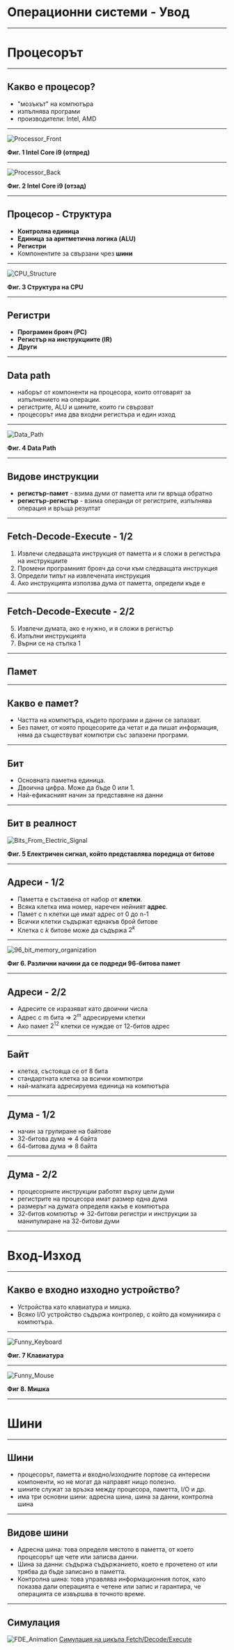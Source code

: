 # Операционни системи - Увод

---

# Процесорът

---

##  Какво е процесор?

- "мозъкът" на компютъра
- изпълнява програми
- производители: Intel, AMD

---


![Processor_Front](/Attachments/Processor_Front.png)

**Фиг. 1 Intel Core i9 (отпред)**

---


![Processor_Back](/Attachments/Processor_Back.png)

**Фиг. 2 Intel Core i9 (отзад)**

---

## Процесор - Структура

- **Контролна единица**
- **Единица за аритметична логика (ALU)**
- **Регистри**
- Компонентите за свързани чрез **шини**

---

![CPU_Structure](/Attachments/CPU_Structure.png)

**Фиг. 3 Структура на CPU**

---

## Регистри

- **Програмен брояч (PC)**
- **Регистър на инструкциите (IR)**
- **Други**

---

## Data path

- наборът от компоненти на процесора, които отговарят за изпълнението на операции.
- регистрите, ALU  и шините, които ги свързват
- процесорът има два входни регистъра и един изход

---

![Data_Path](/Attachments/Data_Path.png)

**Фиг. 4 Data Path**

---

## Видове инструкции

- **регистър-памет** - взима думи от паметта или ги връща обратно
- **регистър-регистър** - взима операнди от регистрите, изпълнява операция и връща резултат

---

## Fetch-Decode-Execute - 1/2

1. Извлечи следващата инструкция от паметта и я сложи в регистъра на инструкциите
2. Промени програмният брояч да сочи към следващата инструкция
3. Определи типът на извлечената инструкция
4. Ако инструкцията използва дума от паметта, определи къде е

---

## Fetch-Decode-Execute - 2/2

5. Извлечи думата, ако е нужно, и я сложи в регистър
6. Изпълни инструкцията
7. Върни се на стъпка 1

---
## Памет

---

## Какво е памет?

- Частта на компютъра, където програми и данни се запазват.
- Без памет, от която процесорите да четат и да пишат информация, няма да съществуват компютри със запазени програми.

---
## Бит

- Основната паметна единица.
- Двоична цифра. Може да бъде 0 или 1.
- Най-ефикасният начин за представяне на данни

---

## Бит в реалност

![Bits_From_Electric_Signal](/Attachments/BIts_From_Electric_Signal.jpg)

**Фиг. 5 Електричен сигнал, който представлява поредица от битове**

---
## Адреси  - 1/2

- Паметта е съставена от набор от **клетки**.
- Всяка клетка има номер, наречен нейният **адрес**.
- Памет с n клетки ще имат адрес от 0 до n-1
- Всички клетки съдържат еднакъв брой битове
- Клетка с _k_ битове може да съдържа $2^k$

---

![96_bit_memory_organization](/Attachments/96_bit_memory_organization.png)

**Фиг 6. Различни начини да се подреди 96-битова памет**

---

## Адреси - 2/2

- Адресите се изразяват като двоични числа
- Адрес с m бита => $2^m$ адресируеми клетки
- Ако памет $2^{12}$ клетки се нуждае от 12-битов адрес

---

## Байт

- клетка, състояща се от 8 бита
- стандартната клетка за всички компютри
- най-малката адресируема единица на компютъра

---

## Дума - 1/2

- начин за групиране на байтове
- 32-битова дума => 4 байта
- 64-битова дума => 8 байта

---
## Дума - 2/2

- процесорните инструкции работят върху цели думи
- регистрите на процесора имат размер една дума
- размерът на думата определя какъв е компютъра
- 32-битов компютър => 32-битови регистри и инструкции за манипулиране на 32-битови думи

---

# Вход-Изход

---

## Какво е входно изходно устройство?

- Устройства като клавиатура и мишка.
- Всяко I/O  устройство съдържа контролер, с който да комуникира с компютъра.

---

![Funny_Keyboard](/Attachments/Funny_Keyboard.png)

**Фиг. 7 Клавиатура**

---

![Funny_Mouse](/Attachments/Funny_Mouse.png)

**Фиг 8. Mишка**

---

# Шини

---

## Шини

- процесорът, паметта и входно/изходните портове са интересни компоненти, но не могат да направят нищо полезно.
- шините служат за връзка между процесора, паметта, I/O и др.
- има три основни шини: адресна шина, шина за данни, контролна шина

---

## Видове шини

- Адресна шина: това определя мястото в паметта, от което процесорът ще чете или записва данни.
- Шина за данни: съдържа съдържанието, което е прочетено от или трябва да бъде записано в паметта.
- Контролна шина: това управлява информационния поток, като показва дали операцията е четене или запис и гарантира, че операцията се извършва в точното време.

---

## Симулация

![FDE_Animation](/Attachments/FDE_Animation.png)
[Симулация на цикъла Fetch/Decode/Execute](https://www.hartismere.com/Curriculum/Computer-Science/GCSE-Computer-Science/CPU-Fetch-Decode-Execute-Animation)
